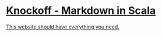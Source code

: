 # [Knockoff - Markdown in Scala](http://tristanhunt.com/projects/knockoff) #

[This website should have everything you need.](http://tristanhunt.com/projects/knockoff)
